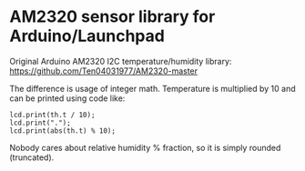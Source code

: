 # AM2320 sensor library for Arduino/Launchpad
Original Arduino AM2320 I2C temperature/humidity library: https://github.com/Ten04031977/AM2320-master

The difference is usage of integer math. Temperature is multiplied by 10 and can be printed using code like:

    lcd.print(th.t / 10);
    lcd.print(".");
    lcd.print(abs(th.t) % 10);
    
Nobody cares about relative humidity % fraction, so it is simply rounded (truncated).

